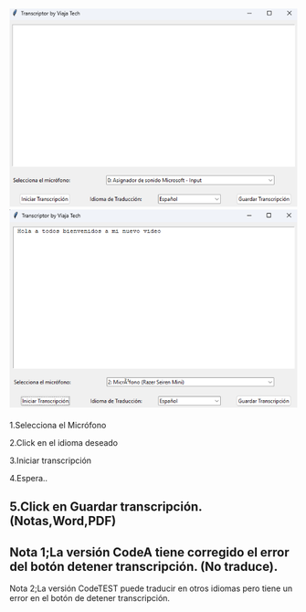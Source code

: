 ![](https://github.com/viajatech/LiveTranscriber/blob/main/A.png)
![](https://github.com/viajatech/LiveTranscriber/blob/main/B.png)
-----
1.Selecciona el Micrófono

2.Click en el idioma deseado

3.Iniciar transcripción

4.Espera..

5.Click en Guardar transcripción. (Notas,Word,PDF)
----
Nota 1;La versión CodeA tiene corregido el error del botón detener transcripción. (No traduce).
----
Nota 2;La versión CodeTEST puede traducir en otros idiomas pero tiene un error en el botón de detener transcripción.
